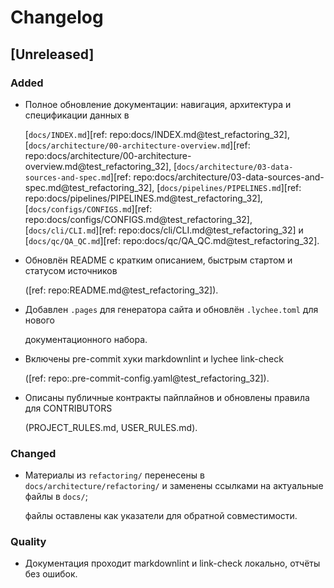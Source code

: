 # Changelog

## [Unreleased]

### Added

- Полное обновление документации: навигация, архитектура и спецификации данных в

  [`docs/INDEX.md`][ref: repo:docs/INDEX.md@test_refactoring_32],
  [`docs/architecture/00-architecture-overview.md`][ref: repo:docs/architecture/00-architecture-overview.md@test_refactoring_32],
  [`docs/architecture/03-data-sources-and-spec.md`][ref: repo:docs/architecture/03-data-sources-and-spec.md@test_refactoring_32],
  [`docs/pipelines/PIPELINES.md`][ref: repo:docs/pipelines/PIPELINES.md@test_refactoring_32],
  [`docs/configs/CONFIGS.md`][ref: repo:docs/configs/CONFIGS.md@test_refactoring_32],
  [`docs/cli/CLI.md`][ref: repo:docs/cli/CLI.md@test_refactoring_32] и
  [`docs/qc/QA_QC.md`][ref: repo:docs/qc/QA_QC.md@test_refactoring_32].

- Обновлён README с кратким описанием, быстрым стартом и статусом источников

  ([ref: repo:README.md@test_refactoring_32]).

- Добавлен `.pages` для генератора сайта и обновлён `.lychee.toml` для нового

  документационного набора.

- Включены pre-commit хуки markdownlint и lychee link-check

  ([ref: repo:.pre-commit-config.yaml@test_refactoring_32]).

- Описаны публичные контракты пайплайнов и обновлены правила для CONTRIBUTORS

  (PROJECT_RULES.md, USER_RULES.md).

### Changed

- Материалы из `refactoring/` перенесены в `docs/architecture/refactoring/` и заменены ссылками на актуальные файлы в `docs/`;

  файлы оставлены как указатели для обратной совместимости.

### Quality

- Документация проходит markdownlint и link-check локально, отчёты без ошибок.
